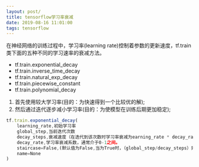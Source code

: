 ```yaml
---
layout: post/
title: tensorflow学习率衰减
date: 2019-08-16 11:01:00
tags: tensorflow
---
```


在神经网络的训练过程中，学习率(learning rate)控制着参数的更新速度，tf.train类下面的五种不同的学习速率的衰减方法。

* tf.train.exponential_decay
* tf.train.inverse_time_decay
* tf.train.natural_exp_decay
* tf.train.piecewise_constant
* tf.train.polynomial_decay

1. 首先使用较大学习率(目的：为快速得到一个比较优的解);
2. 然后通过迭代逐步减小学习率(目的：为使模型在训练后期更加稳定);

```js
tf.train.exponential_decay(
    learning_rate,初始学习率
    global_step,当前迭代次数
    decay_steps,衰减速度（在迭代到该次数时学习率衰减为earning_rate * decay_rate）
    decay_rate,学习率衰减系数，通常介于0-1之间。
    staircase=False,(默认值为False,当为True时，（global_step/decay_steps）则被转化为整数) ,选择不同的衰减方式。
    name=None
)
```

